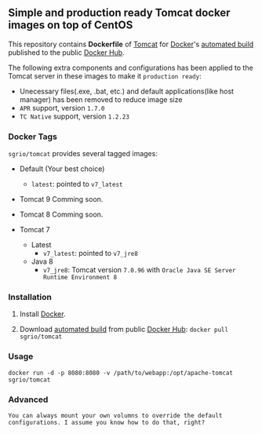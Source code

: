 ## Simple and production ready Tomcat docker images on top of CentOS

This repository contains **Dockerfile** of [Tomcat](http://tomcat.apache.org/) for [Docker](https://www.docker.com/)'s [automated build](https://hub.docker.com/r/sgrio/tomcat/) published to the public [Docker Hub](https://hub.docker.com/).

The following extra components and configurations has been applied to the Tomcat server in these images to make it `production ready`:
  * Unecessary files(.exe, .bat, etc.) and default applications(like host manager) has been removed to reduce image size
  * `APR` support, version `1.7.0`
  * `TC Native` support, version `1.2.23`

### Docker Tags

`sgrio/tomcat` provides several tagged images:

* Default (Your best choice)
  * `latest`: pointed to `v7_latest`

* Tomcat 9
  Comming soon.

* Tomcat 8
  Comming soon.

* Tomcat 7
  * Latest
    * `v7_latest`: pointed to `v7_jre8`
  * Java 8
    * `v7_jre8`: Tomcat version `7.0.96` with `Oracle Java SE Server Runtime Environment 8`

### Installation

1. Install [Docker](https://www.docker.com/).

2. Download [automated build](https://hub.docker.com/r/sgrio/tomcat/) from public [Docker Hub](https://hub.docker.com/): `docker pull sgrio/tomcat`

### Usage

    docker run -d -p 8080:8080 -v /path/to/webapp:/opt/apache-tomcat sgrio/tomcat

### Advanced

    You can always mount your own volumns to override the default configurations. I assume you know how to do that, right?
